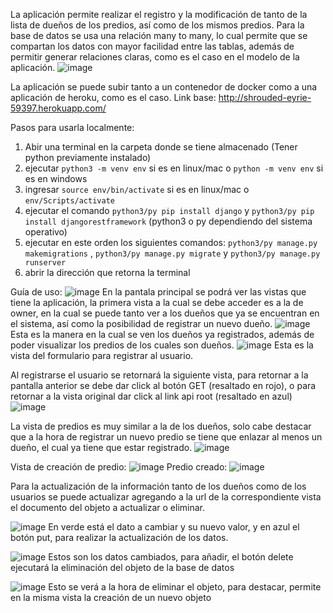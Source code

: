 La aplicación permite realizar el registro y la modificación de tanto de la lista de dueños de los predios, así como de los mismos predios.
Para la base de datos se usa una relación many to many, lo cual permite que se compartan los datos con mayor facilidad entre las tablas, además de permitir generar relaciones claras, como es el caso en el modelo de la aplicación.
![image](https://user-images.githubusercontent.com/90158740/153697780-370b0de2-4096-432f-8f65-e6add5fd832b.png)


La aplicación se puede subir tanto a un contenedor de docker como a una aplicación de heroku, como es el caso. Link base: http://shrouded-eyrie-59397.herokuapp.com/

Pasos para usarla localmente:

1. Abir una terminal en la carpeta donde se tiene almacenado (Tener python previamente instalado)
2. ejecutar `python3 -m venv env` si es en linux/mac o `python -m venv env` si es en windows
3. ingresar `source env/bin/activate` si es en linux/mac o `env/Scripts/activate`
4. ejecutar el comando `python3/py pip install django` y `python3/py pip install djangorestframework` (python3 o py dependiendo del sistema operativo)
5. ejecutar en este orden los siguientes comandos: `python3/py manage.py makemigrations` , `python3/py manage.py migrate` y `python3/py manage.py runserver`
6. abrir la dirección que retorna la terminal 

Guía de uso:
![image](https://user-images.githubusercontent.com/90158740/153697167-e1dbcc34-af4c-4bb0-9e59-45f39ea93939.png)
En la pantala principal se podrá ver las vistas que tiene la aplicación, la primera vista a la cual se debe acceder es a la de owner, en la cual se puede tanto ver a los dueños que ya se encuentran en el sistema, así como la posibilidad de registrar un nuevo dueño.
![image](https://user-images.githubusercontent.com/90158740/153697285-34a25a8a-ffac-49fd-bb9a-a97e0215485c.png)
Esta es la manera en la cual se ven los dueños ya registrados, además de poder visualizar los predios de los cuales son dueños.
![image](https://user-images.githubusercontent.com/90158740/153697306-89d4405e-7850-41c2-b65b-e1a93404f88c.png)
Esta es la vista del formulario para registrar al usuario.

Al registrarse el usuario se retornará la siguiente vista, para retornar a la pantalla anterior se debe dar click al botón GET (resaltado en rojo), o para retornar a la vista original dar click al link  api root (resaltado en azul)
![image](https://user-images.githubusercontent.com/90158740/153697375-807ad8da-db22-4569-a513-8a568558b69d.png)

La vista de predios es muy similar a la de los dueños, solo cabe destacar que a la hora de registrar un nuevo predio se tiene que enlazar al menos un dueño, el cual ya tiene que estar registrado.
![image](https://user-images.githubusercontent.com/90158740/153697464-02ca1de8-945d-4f5d-8aaa-167934eefc8c.png)

Vista de creación de predio:
![image](https://user-images.githubusercontent.com/90158740/153697487-4ebbb160-4bba-4f63-8192-6d27d715330f.png)
Predio creado:
![image](https://user-images.githubusercontent.com/90158740/153697501-c16633be-03e8-4650-a2cb-e58e742ac8f9.png)


Para la actualización de la información tanto de los dueños como de los usuarios se puede actualizar agregando a la url de la correspondiente vista el documento del objeto a actualizar o eliminar.

![image](https://user-images.githubusercontent.com/90158740/153697598-694db6e8-9d49-46b5-8289-6ed6beaa2511.png)
En verde está el dato a cambiar y su nuevo valor, y en azul el botón put, para realizar la actualización de los datos.

![image](https://user-images.githubusercontent.com/90158740/153697669-b7435da7-bddd-473f-87c0-46f3fd2fa1c1.png)
Estos son los datos cambiados, para añadir, el botón delete ejecutará la eliminación del objeto de la base de datos

![image](https://user-images.githubusercontent.com/90158740/153697701-ef21674b-4dac-4354-be79-5df9bcd7a2e7.png)
Esto se verá a la hora de eliminar el objeto, para destacar, permite en la misma vista la creación de un nuevo objeto
